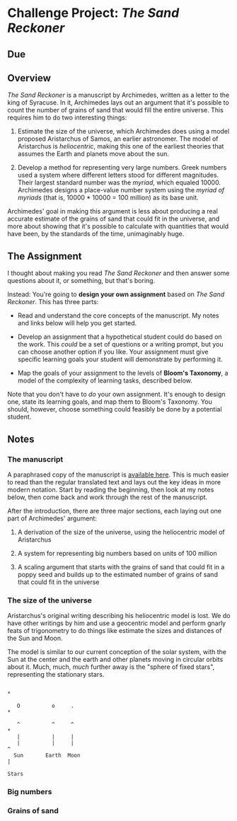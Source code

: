 # Challenge Project: *The Sand Reckoner*

## Due

## Overview

*The Sand Reckoner* is a manuscript by Archimedes, written as a letter to the king of Syracuse. In it, Archimedes lays out an argument that it's possible to count the number of grains of sand that would fill the entire universe. This requires him to do two interesting things:

1. Estimate the size of the universe, which Archimedes does using a model proposed Aristarchus of Samos, an earlier astronomer. The model of Aristarchus is *heliocentric*, making this one of the earliest theories that assumes the Earth and planets move about the sun.

2. Develop a method for representing very large numbers. Greek numbers used a system where different letters stood for different magnitudes. Their largest standard number was the *myriad*, which equaled 10000. Archimedes designs a place-value number system using the *myriad of myriads* (that is, 10000 * 10000 = 100 million) as its base unit.

Archimedes' goal in making this argument is less about producing a real accurate estimate of the grains of sand that could fit in the universe, and more about showing that it's possible to calculate with quantities that would have been, by the standards of the time, unimaginably huge.

## The Assignment

I thought about making you read *The Sand Reckoner* and then answer some questions about it, or something, but that's boring.

Instead: You're going to **design your own assignment** based on *The Sand Reckoner*. This has three parts:

- Read and understand the core concepts of the manuscript. My notes and links below will help you get started.

- Develop an assignment that a hypothetical student could do based on the work. This *could* be a set of questions or a writing prompt, but you can choose another option if you like. Your assignment must give specific learning goals your student will demonstrate by performing it.

- Map the goals of your assignment to the levels of **Bloom's Taxonomy**, a model of the complexity of learning tasks, described below.

Note that you don't have to *do* your own assignment. It's enough to design one, state its learning goals, and map them to Bloom's Taxonomy. You should, however, choose something could feasibly be done by a potential student.


## Notes

### The manuscript

A paraphrased copy of the manuscript is [available here](https://www.ucolick.org/~laugh/reckoner.shtml). This is much easier to read than the regular translated text and lays out the key ideas in more modern notation. Start by reading the beginning, then look at my notes below, then come back and work through the rest of the manuscript.

After the introduction, there are three major sections, each laying out one part of Archimedes' argument:

1. A derivation of the size of the universe, using the heliocentric model of Aristarchus

2. A system for representing big numbers based on units of 100 million

3. A scaling argument that starts with the grains of sand that could fit in a poppy seed and builds up to the estimated number of grains of sand that could fit in the universe


### The size of the universe

Aristarchus's original writing describing his heliocentric model is lost. We do have other writings by him and use a geocentric model and perform gnarly feats of trigonometry to do things like estimate the sizes and distances of the Sun and Moon.

The model is similar to our current conception of the solar system, with the Sun at the center and the earth and other planets moving in circular orbits about it. Much, much, *much* further away is the "sphere of fixed stars", representing the stationary stars.

```
                                                                                                     *

   O          o     .                                                                                * 

   ^          ^     ^                                                                                *
   |          |     |                                                                                
   |          |     |                                                                                ^
  Sun       Earth  Moon                                                                              |
                                                                                                   Stars
```


### Big numbers


### Grains of sand



